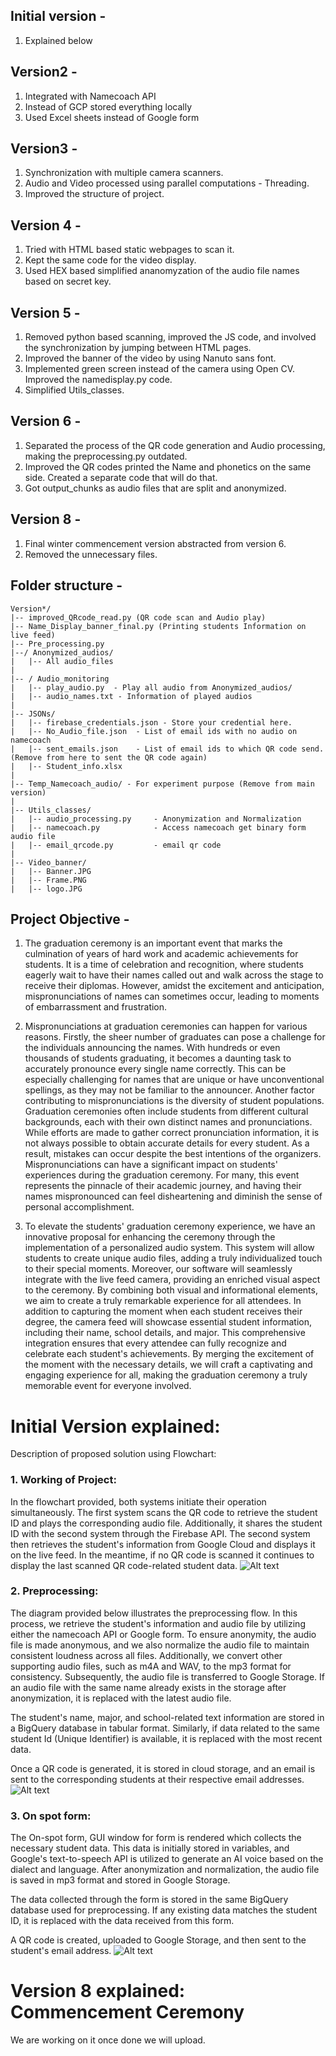 ## Initial version - 
1. Explained below

## Version2 - 
1. Integrated with Namecoach API
2. Instead of GCP stored everything locally
3. Used Excel sheets instead of Google form

## Version3 - 
1. Synchronization with multiple camera scanners. 
2. Audio and Video processed using parallel computations - Threading. 
3. Improved the structure of project.

## Version 4 - 
1. Tried with HTML based static webpages to scan it.
2. Kept the same code for the video display.
3. Used HEX based simplified ananomyzation of the audio file names based on secret key. 

## Version 5 - 
1. Removed python based scanning, improved the JS code, and involved the synchronization by jumping between HTML pages.
2. Improved the banner of the video by using Nanuto sans font.
3. Implemented green screen instead of the camera using Open CV. Improved the namedisplay.py code. 
4. Simplified Utils_classes.

## Version 6 - 
1. Separated the process of the QR code generation and Audio processing, making the preprocessing.py outdated.
2. Improved the QR codes printed the Name and phonetics on the same side. Created a separate code that will do that.
3. Got output_chunks as audio files that are split and anonymized.

## Version 8 - 
1. Final winter commencement version abstracted from version 6.
2. Removed the unnecessary files. 

## Folder structure - 
```
Version*/
|-- improved_QRcode_read.py (QR code scan and Audio play)
|-- Name_Display_banner_final.py (Printing students Information on live feed)
|-- Pre_processing.py 
|--/ Anonymized_audios/
|   |-- All audio_files
|
|-- / Audio_monitoring
|	|-- play_audio.py  - Play all audio from Anonymized_audios/ 
|	|-- audio_names.txt - Information of played audios
|
|-- JSONs/
|   |-- firebase_credentials.json - Store your credential here. 
|	|-- No_Audio_file.json 	- List of email ids with no audio on namecoach
|	|-- sent_emails.json	- List of email ids to which QR code send. (Remove from here to sent the QR code again)
|	|-- Student_info.xlsx
|
|-- Temp_Namecoach_audio/ - For experiment purpose (Remove from main version)
|
|-- Utils_classes/
|   |-- audio_processing.py		- Anonymization and Normalization
|   |-- namecoach.py			- Access namecoach get binary form audio file
|   |-- email_qrcode.py			- email qr code
|
|-- Video_banner/
|   |-- Banner.JPG
|   |-- Frame.PNG
|   |-- logo.JPG
```

## Project Objective - 
1.	The graduation ceremony is an important event that marks the culmination of years of hard work and academic achievements for students. It is a time of celebration and recognition, where students eagerly wait to have their names called out and walk across the stage to receive their diplomas. However, amidst the excitement and anticipation, mispronunciations of names can sometimes occur, leading to moments of embarrassment and frustration.
 
2.	Mispronunciations at graduation ceremonies can happen for various reasons. Firstly, the sheer number of graduates can pose a challenge for the individuals announcing the names. With hundreds or even thousands of students graduating, it becomes a daunting task to accurately pronounce every single name correctly. This can be especially challenging for names that are unique or have unconventional spellings, as they may not be familiar to the announcer. Another factor contributing to mispronunciations is the diversity of student populations. Graduation ceremonies often include students from different cultural backgrounds, each with their own distinct names and pronunciations. While efforts are made to gather correct pronunciation information, it is not always possible to obtain accurate details for every student. As a result, mistakes can occur despite the best intentions of the organizers. Mispronunciations can have a significant impact on students' experiences during the graduation ceremony. For many, this event represents the pinnacle of their academic journey, and having their names mispronounced can feel disheartening and diminish the sense of personal accomplishment. 

3.	To elevate the students' graduation ceremony experience, we have an innovative proposal for enhancing the ceremony through the implementation of a personalized audio system. This system will allow students to create unique audio files, adding a truly individualized touch to their special moments. Moreover, our software will seamlessly integrate with the live feed camera, providing an enriched visual aspect to the ceremony. By combining both visual and informational elements, we aim to create a truly remarkable experience for all attendees. In addition to capturing the moment when each student receives their degree, the camera feed will showcase essential student information, including their name, school details, and major. This comprehensive integration ensures that every attendee can fully recognize and celebrate each student's achievements. By merging the excitement of the moment with the necessary details, we will craft a captivating and engaging experience for all, making the graduation ceremony a truly memorable event for everyone involved.

# Initial Version explained: 
Description of proposed solution using Flowchart:
### 1.	Working of Project: 
In the flowchart provided, both systems initiate their operation simultaneously. The first system scans the QR code to retrieve the student ID and plays the corresponding audio file. Additionally, it shares the student ID with the second system through the Firebase API. The second system then retrieves the student's information from Google Cloud and displays it on the live feed. In the meantime, if no QR code is scanned it continues to display the last scanned QR code-related student data. 
![Alt text](./Flowchart/workflow.jpg)

### 2.	Preprocessing: 
The diagram provided below illustrates the preprocessing flow. In this process, we retrieve the student's information and audio file by utilizing either the namecoach API or Google form. To ensure anonymity, the audio file is made anonymous, and we also normalize the audio file to maintain consistent loudness across all files. Additionally, we convert other supporting audio files, such as m4A and WAV, to the mp3 format for consistency. Subsequently, the audio file is transferred to Google Storage. If an audio file with the same name already exists in the storage after anonymization, it is replaced with the latest audio file. 

The student's name, major, and school-related text information are stored in a BigQuery database in tabular format. Similarly, if data related to the same student Id (Unique Identifier) is available, it is replaced with the most recent data.

Once a QR code is generated, it is stored in cloud storage, and an email is sent to the corresponding students at their respective email addresses.
 ![Alt text](./Flowchart/preprocessing.jpg)
 
### 3.	On spot form: 
The On-spot form, GUI window for form is rendered which collects the necessary student data. This data is initially stored in variables, and Google's text-to-speech API is utilized to generate an AI voice based on the dialect and language. After anonymization and normalization, the audio file is saved in mp3 format and stored in Google Storage.

The data collected through the form is stored in the same BigQuery database used for preprocessing. If any existing data matches the student ID, it is replaced with the data received from this form.

A QR code is created, uploaded to Google Storage, and then sent to the student's email address.
![Alt text](./Flowchart/onspot.jpg)


# Version 8 explained: Commencement Ceremony
We are working on it once done we will upload. 
